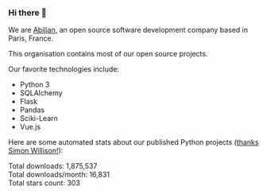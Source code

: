 ### Hi there 👋

We are [Abilian](https://abilian.com/), an open source software development company based in Paris, France.

This organisation contains most of our open source projects.

Our favorite technologies include:

- Python 3
- SQLAlchemy
- Flask
- Pandas
- Sciki-Learn
- Vue.js

Here are some automated stats about our published Python projects
([thanks Simon Willison!][sw-post]):

<!--marker-->
Total downloads: 1,875,537<br>
Total downloads/month: 16,831<br>
Total stars count: 303
<!--end-->

[sw-post]: https://simonwillison.net/2020/Jul/10/self-updating-profile-readme/